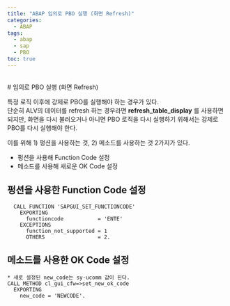 ```yaml
---
title: "ABAP 임의로 PBO 실행 (화면 Refresh)"
categories: 
  - ABAP
tags:
  - abap
  - sap
  - PBO
toc: true
---
```

<br>
# 임의로 PBO 실행 (화면 Refresh)

특정 로직 이후에 강제로 PBO를 실행해야 하는 경우가 있다. <br>단순히 ALV의 데이터를 refresh 하는 경우라면 **refresh_table_display** 를 사용하면 되지만, 화면을 다시 불러오거나 아니면 PBO 로직을 다시 실행하기 위해서는 강제로 PBO를 다시 실행해야 한다.

이를 위해 1) 펑션을 사용하는 것, 2) 메소드를 사용하는 것 2가지가 있다.

- 펑션을 사용해 Function Code 설정
- 메소드를 사용해 새로운 OK Code 설정



## 펑션을 사용한 Function Code 설정

```abap
  CALL FUNCTION 'SAPGUI_SET_FUNCTIONCODE'			
    EXPORTING			
      functioncode           = 'ENTE'			
    EXCEPTIONS			
      function_not_supported = 1			
      OTHERS                 = 2.
```



## 메소드를 사용한 OK Code 설정

```abap
* 새로 설정된 new_code는 sy-ucomm 값이 된다.
CALL METHOD cl_gui_cfw=>set_new_ok_code			
  EXPORTING			
    new_code = 'NEWCODE'.
```

